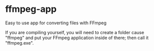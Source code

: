 # ffmpeg-app
Easy to use app for converting files with FFmpeg

If you are compiling yourself, you will need to create a folder cause "ffmpeg" and put your FFmpeg application inside of there; then call it "ffmpeg.exe".
